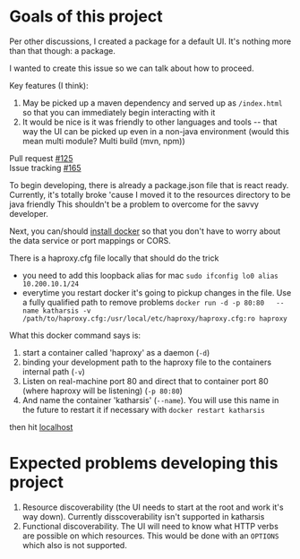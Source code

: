 Goals of this project
=====================
Per other discussions, I created a package for a default UI. It's nothing more than that though: a package.

I wanted to create this issue so we can talk about how to proceed.

Key features (I think):

1. May be picked up a maven dependency and served up as `/index.html` so that you can immediately begin interacting with it
2. It would be nice is it was friendly to other languages and tools -- that way the UI can be picked up even in a non-java environment (would this mean multi module? Multi build (mvn, npm))

Pull request [#125](https://github.com/katharsis-project/katharsis-framework/pull/125)  
Issue tracking [#165](https://github.com/katharsis-project/katharsis-framework/issues/165)  

To begin developing, there is already a package.json file that is react ready. Currently, it's totally broke 'cause I moved it to the resources directory to be java friendly
This shouldn't be a problem to overcome for the savvy developer. 

Next, you can/should [install docker](https://docs.docker.com/engine/installation/) so that you don't have to worry about the data service or port mappings or CORS.

There is a haproxy.cfg file locally that should do the trick

* you need to add this loopback alias for mac
`sudo ifconfig lo0 alias 10.200.10.1/24`
* everytime you restart docker it's going to pickup changes in the file. Use a fully qualified path to remove problems
`docker run -d -p 80:80   --name katharsis -v /path/to/haproxy.cfg:/usr/local/etc/haproxy/haproxy.cfg:ro haproxy`

What this docker command says is: 
1. start a container called 'haproxy' as a daemon (`-d`) 
2. binding your development path to the haproxy file to the containers internal path (`-v`)
3. Listen on real-machine port 80 and direct that to container port 80 (where haproxy will be listening) (`-p 80:80`)
4. And name the container 'katharsis' (`--name`). You will use this name in the future to restart it if necessary with `docker restart katharsis`


then hit [localhost](http://localhost)


Expected problems developing this project
=========================================
1. Resource discoverability (the UI needs to start at the root and work it's way down). Currently disscoverability isn't supported in katharsis
2. Functional discoverability. The UI will need to know what HTTP verbs are possible on which resources. This would be done with an `OPTIONS` which also is not supported.
